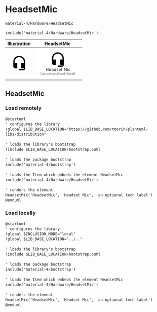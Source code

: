 # HeadsetMic


```text
material-4/Hardware/HeadsetMic
```

```text
include('material-4/Hardware/HeadsetMic')
```



| Illustration | HeadsetMic |
| :---: | :---: |
| ![illustration for Illustration](../../material-4/Hardware/HeadsetMic.png) | ![illustration for HeadsetMic](../../material-4/Hardware/HeadsetMic.Local.png) |




## HeadsetMic

### Load remotely
```plantuml
@startuml
' configures the library
!global $LIB_BASE_LOCATION="https://github.com/tmorin/plantuml-libs/distribution"

' loads the library's bootstrap
!include $LIB_BASE_LOCATION/bootstrap.puml

' loads the package bootstrap
include('material-4/bootstrap')

' loads the Item which embeds the element HeadsetMic
include('material-4/Hardware/HeadsetMic')

' renders the element
HeadsetMic('HeadsetMic', 'Headset Mic', 'an optional tech label')
@enduml
```

### Load locally
```plantuml
@startuml
' configures the library
!global $INCLUSION_MODE="local"
!global $LIB_BASE_LOCATION="../.."

' loads the library's bootstrap
!include $LIB_BASE_LOCATION/bootstrap.puml

' loads the package bootstrap
include('material-4/bootstrap')

' loads the Item which embeds the element HeadsetMic
include('material-4/Hardware/HeadsetMic')

' renders the element
HeadsetMic('HeadsetMic', 'Headset Mic', 'an optional tech label')
@enduml
```

